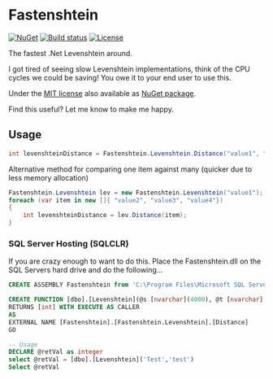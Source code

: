 # Fastenshtein
[![NuGet](https://img.shields.io/nuget/v/Fastenshtein.svg)](https://www.nuget.org/packages/Fastenshtein/) [![Build status](https://img.shields.io/appveyor/ci/DanHarltey/fastenshtein/master.svg?label=appveyor)](https://ci.appveyor.com/project/DanHarltey/fastenshtein/branch/master) [![License](https://img.shields.io/badge/license-MIT-blue.svg)](LICENSE.md)

The fastest .Net Levenshtein around.

I got tired of seeing slow Levenshtein implementations, think of the CPU cycles we could be saving! 
You owe it to your end user to use this.

Under the [MIT license](LICENSE) also available as [NuGet package](https://www.nuget.org/packages/Fastenshtein/).

Find this useful? Let me know to make me happy.

## Usage

```cs
int levenshteinDistance = Fastenshtein.Levenshtein.Distance("value1", "value2");
```
Alternative method for comparing one item against many (quicker due to less memory allocation)
```cs
Fastenshtein.Levenshtein lev = new Fastenshtein.Levenshtein("value1");
foreach (var item in new []{ "value2", "value3", "value4"})
{
	int levenshteinDistance = lev.Distance(item);
}
```
### SQL Server Hosting (SQLCLR)
If you are crazy enough to want to do this. Place the Fastenshtein.dll on the SQL Servers hard drive and do the following…
```sql
CREATE ASSEMBLY Fastenshtein from 'C:\Program Files\Microsoft SQL Server\MSSQL11.DEV\MSSQL\Binn\Fastenshtein.dll' WITH PERMISSION_SET = SAFE

CREATE FUNCTION [dbo].[Levenshtein](@s [nvarchar](4000), @t [nvarchar](4000))
RETURNS [int] WITH EXECUTE AS CALLER
AS 
EXTERNAL NAME [Fastenshtein].[Fastenshtein.Levenshtein].[Distance]
GO

-- Usage
DECLARE @retVal as integer
select @retVal = [dbo].[Levenshtein]('Test','test')
Select @retVal
```